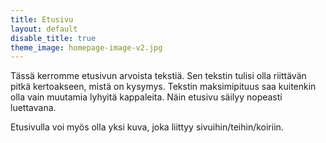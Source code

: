 ```yaml
---
title: Etusivu
layout: default
disable_title: true
theme_image: homepage-image-v2.jpg
---
```


Tässä kerromme etusivun arvoista tekstiä. Sen tekstin tulisi olla riittävän pitkä kertoakseen,
mistä on kysymys. Tekstin maksimipituus saa kuitenkin olla vain muutamia lyhyitä kappaleita.
Näin etusivu säilyy nopeasti luettavana.

Etusivulla voi myös olla yksi kuva, joka liittyy sivuihin/teihin/koiriin. 